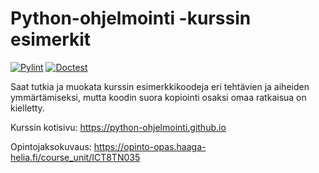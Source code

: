 # Python-ohjelmointi -kurssin esimerkit

[![Pylint](https://github.com/python-ohjelmointi/esimerkit-s22/actions/workflows/pylint.yml/badge.svg)](https://github.com/python-ohjelmointi/esimerkit-s22/actions/workflows/pylint.yml) [![Doctest](https://github.com/python-ohjelmointi/esimerkit-s22/actions/workflows/doctest.yml/badge.svg)](https://github.com/python-ohjelmointi/esimerkit-s22/actions/workflows/doctest.yml)

Saat tutkia ja muokata kurssin esimerkkikoodeja eri tehtävien ja aiheiden ymmärtämiseksi, mutta koodin suora kopiointi osaksi omaa ratkaisua on kielletty.

Kurssin kotisivu: https://python-ohjelmointi.github.io

Opintojaksokuvaus: https://opinto-opas.haaga-helia.fi/course_unit/ICT8TN035

